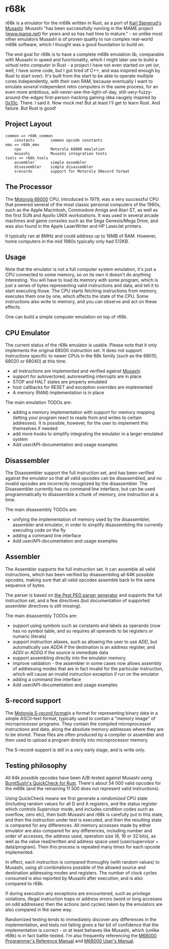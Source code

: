 # r68k

r68k is a emulator for the m68k written in Rust, as a port of [Karl Stenerud's Musashi](https://github.com/kstenerud/Musashi). Musashi "has been successfully running in the MAME project (www.mame.net) for years
and so has had time to mature." - so unlike most other emulators Musashi is of proven quality to run complex real-world m68k software, which I thought was a good foundation to build on.

The end goal for r68k is to have a complete m68k emulation lib, comparable with Musashi in speed and functionality, which I might later use to build a _virtual retro computer_ in Rust - a project I have not even started on yet (or, well, I have some code, but I got tired of C++, and was inspired enough by Rust to start over). It's built from the start to be able to operate multiple cores independently, with their own RAM, because eventually I want to emulate _several_ independent retro computers in the same process, for an even more ambitious, will-never-see-the-light-of-day, still-very-fuzzy-around-the-edges first-person-hacking gaming idea vaugely inspired by [0x10c](https://en.wikipedia.org/wiki/0x10c). There. I said it. Now mock me! But at least I'll get to learn Rust. And failure. But Rust is good!

## Project Layout

    common => r68k_common
        constants       common opcode constants
    emu => r68k_emu
        cpu             Motorola 68000 emulation
        musashi         Musashi integration tests
    tools => r68k_tools
        assembler       simple assembler
        disassembler    simple disassembler
        srecords        support for Motorola SRecord format

## The Processor
The [Motorola 68000](https://en.wikipedia.org/wiki/Motorola_68000) CPU, introduced in 1979, was a very successful CPU that powered several of the most classic personal computers of the 1980s, such as the Apple Macintosh, Commodore Amiga and Atari ST, as well as the first SUN and Apollo UNIX workstations. It was used in several arcade machines and game consoles such as the Sega Genesis/Mega Drive, and was also found in the Apple LaserWriter and HP LaserJet printers.

 It typically ran at 8MHz and could address up to 16MB of RAM. However, home computers in the mid 1980s typically only had 512KB.

## Usage
Note that the emulator is not a full computer system emulation, it's just a CPU connected to some memory, so on its own it doesn't do anything interesting.
You will have to load its memory with some program, which is just a series of bytes representing valid instructions and data, and tell it to start executing those. The CPU starts fetching instructions from memory, executes them one by one, which affects the state of the CPU. Some instructions also write to memory, and you can observe and act on these effects. 

One can build a simple computer emulation on top of r68k.

## CPU Emulator

The current status of the r68k emulator is usable. Please note that it only implements the original 68000 instruction set. It does not support instructions specific to newer CPUs in the 68k family (such as the 68010, 68020 or 68040) at this time.

- all instructions are implemented and verified against [Musashi](https://github.com/kstenerud/Musashi)
- support for autovectored, autoresetting interrupts are in place
- STOP and HALT states are properly emulated
- host callbacks for RESET and exception overrides are implemented
- A memory (RAM) implementation is in place

The main emulation TODOs are:
- adding a memory implementation with support for memory mapping (letting your program react to reads from and writes to certain addresses). It is possible, however, for the user to implement this themselves if needed
- add more hooks to simplify integrating the emulator in a larger emulated system
- Add user/API-documentation and usage examples

## Disassembler
The Disassembler support the full instruction set, and has been verified against the emulator so that all valid opcodes can be disassembled, and no invalid opcodes are incorrectly recognized by the disassembler.
The Disassembler currently has no command line interface, but can be used programmatically to disassemble a chunk of memory, one instruction at a time.

The main disassembly TODOs are:
- unifying the implementation of memory used by the disassembler, assembler and emulator, in order to simplify disassembling the currently executing code on the fly 
- adding a command line interface
- Add user/API-documentation and usage examples

## Assembler
The Assembler supports the full instruction set. It can assemble all valid instructions, which has been verified by disassembling all 64K possible opcodes, making sure that all valid opcodes assemble back to the same sequence of bytes.

The parser is based on [the Pest PEG parser generator](https://github.com/dragostis/pest) and supports the full instruction set, and a few directives (but documentation of supported assembler directives is still missing).

The main disassembly TODOs are:
- support using symbols such as constants and labels as operands (now has no symbol table, and so requires all operands to be registers or numeric literals)
- support instruction aliases, such as allowing the user to use *ADD*, but automatically use *ADDA* if the destination is an address register, and *ADDI* or *ADDQ* if the source is immediate data
- support assembling directly into the emulator memory.
- improve validation - the assembler in some cases now allows assembly of addressing modes that are in fact invalid for the particular instruction, which will cause an invalid instruction exception if run on the emulator
- adding a command line interface
- Add user/API-documentation and usage examples

## S-record support
The [Motorola S-record format](https://en.wikipedia.org/wiki/SREC_(file_format))is a format for representing 
binary data in a simple ASCII-text format, typically used to contain a "memory image" of microprocessor programs. They contain the compiled microprocessor instructions 
and data, along the absolute memory addresses where they are to be stored. These files are often produced by a compiler or assembler and then used to upload a program directly into microprocessor memory.

The S-record-support is still in a very early stage, and is write only.

## Testing philosophy
All 64k possible opcodes have been A/B-tested against Musashi using [BurntSushi's QuickCheck for Rust](https://github.com/BurntSushi/quickcheck). There's about 54&nbsp;000 valid opcodes for the m68k (and the remaining 11&nbsp;500 does not represent valid instructions).

Using QuickCheck means we first generate a *randomized* CPU state (including random values for all D and A registers, and the status register which controls Supervisor mode, and includes condition codes such as overflow, zero etc), then both Musashi and r68k is carefully put in this state, and then the instruction under test is executed, and then the resulting state is compared for any differences. All memory accesses made by either emulator are also compared for any differences, including number and order of accesses, the address used, operation size (8, 16 or 32 bits), as well as the value read/written and address space used (user/supervisor + data/program). Then this process is repeated many times for each opcode implemented.

In effect, each instruction is compared thoroughly (with random values) to Musashi, using all combinations possible of the allowed source and destination addressing modes and registers. The number of clock cycles consumed is also reported by Musashi after execution, and is also compared to r68k.

If during execution any exceptions are encountered, such as privilege violations, illegal instruction traps or address errors (word or long accesses on odd addresses) then the actions (and cycles) taken by the emulators are also compared in the same way.

Randomized testing tends to immediately discover any differences in the implementation, and tests _not_ failing gives a fair bit of confidence that the implementation is correct - or at least behaves like Musashi, which (unlike r68k) is in fact battle-tested. I'm also frequently referencing the [M68000 Programmer's Reference Manual](https://www.nxp.com/files/archives/doc/ref_manual/M68000PRM.pdf) and [M68000 User's Manual](http://cache.freescale.com/files/32bit/doc/ref_manual/MC68000UM.pdf).
